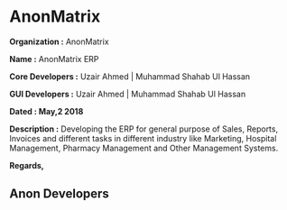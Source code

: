 # AnonMatrix

**Organization :** AnonMatrix

**Name :** AnonMatrix ERP

**Core Developers :** Uzair Ahmed | Muhammad Shahab Ul Hassan

**GUI Developers :** Uzair Ahmed | Muhammad Shahab Ul Hassan

**Dated : May,2 2018**

**Description :** Developing the ERP for general purpose of Sales, Reports, Invoices and different tasks in different industry like Marketing, Hospital Management, Pharmacy Management and Other Management Systems.

**Regards,**
## Anon Developers
